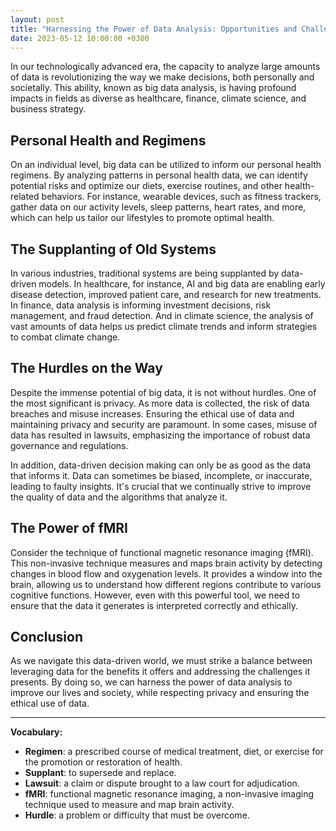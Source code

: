 ```yaml
---
layout: post
title: "Harnessing the Power of Data Analysis: Opportunities and Challenges in the Modern World"
date: 2023-05-12 10:00:00 +0300
---
```

In our technologically advanced era, the capacity to analyze large amounts of data is revolutionizing the way we make decisions, both personally and societally. This ability, known as big data analysis, is having profound impacts in fields as diverse as healthcare, finance, climate science, and business strategy. 

## Personal Health and Regimens

On an individual level, big data can be utilized to inform our personal health regimens. By analyzing patterns in personal health data, we can identify potential risks and optimize our diets, exercise routines, and other health-related behaviors. For instance, wearable devices, such as fitness trackers, gather data on our activity levels, sleep patterns, heart rates, and more, which can help us tailor our lifestyles to promote optimal health.

## The Supplanting of Old Systems

In various industries, traditional systems are being supplanted by data-driven models. In healthcare, for instance, AI and big data are enabling early disease detection, improved patient care, and research for new treatments. In finance, data analysis is informing investment decisions, risk management, and fraud detection. And in climate science, the analysis of vast amounts of data helps us predict climate trends and inform strategies to combat climate change.

## The Hurdles on the Way

Despite the immense potential of big data, it is not without hurdles. One of the most significant is privacy. As more data is collected, the risk of data breaches and misuse increases. Ensuring the ethical use of data and maintaining privacy and security are paramount. In some cases, misuse of data has resulted in lawsuits, emphasizing the importance of robust data governance and regulations.

In addition, data-driven decision making can only be as good as the data that informs it. Data can sometimes be biased, incomplete, or inaccurate, leading to faulty insights. It's crucial that we continually strive to improve the quality of data and the algorithms that analyze it.

## The Power of fMRI

Consider the technique of functional magnetic resonance imaging (fMRI). This non-invasive technique measures and maps brain activity by detecting changes in blood flow and oxygenation levels. It provides a window into the brain, allowing us to understand how different regions contribute to various cognitive functions. However, even with this powerful tool, we need to ensure that the data it generates is interpreted correctly and ethically.

## Conclusion

As we navigate this data-driven world, we must strike a balance between leveraging data for the benefits it offers and addressing the challenges it presents. By doing so, we can harness the power of data analysis to improve our lives and society, while respecting privacy and ensuring the ethical use of data.

---

**Vocabulary:**

- **Regimen**: a prescribed course of medical treatment, diet, or exercise for the promotion or restoration of health.
- **Supplant**: to supersede and replace.
- **Lawsuit**: a claim or dispute brought to a law court for adjudication.
- **fMRI**: functional magnetic resonance imaging, a non-invasive imaging technique used to measure and map brain activity.
- **Hurdle**: a problem or difficulty that must be overcome.